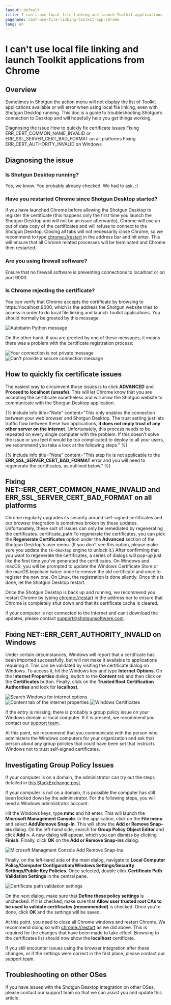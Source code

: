 ```yaml
---
layout: default
title: I can't use local file linking and launch Toolkit applications from Chrome
pagename: cant-use-file-linking-toolkit-app-chrome 
lang: en
---
```


# I can't use local file linking and launch Toolkit applications from Chrome

## Overview

Sometimes in Shotgun the action menu will not display the list of Toolkit applications available or will error when using local file linking, even with Shotgun Desktop running.  This doc is a guide to troubleshooting Shotgun’s connection to Desktop and will hopefully help you get things working.

Diagnosing the issue
How to quickly fix certificate issues
Fixing ERR_CERT_COMMON_NAME_INVALID or ERR_SSL_SERVER_CERT_BAD_FORMAT on all platforms
Fixing ERR_CERT_AUTHORITY_INVALID on Windows

## Diagnosing the issue

### Is Shotgun Desktop running?

Yes, we know. You probably already checked. We had to ask. :)

### Have you restarted Chrome since Shotgun Desktop started?

If you have launched Chrome before allowing the Shotgun Desktop to register the certificate (this happens only the first time you launch the Shotgun Desktop and will not be an issue afterwards), Chrome will use an out of date copy of the certificates and will refuse to connect to the Shotgun Desktop. Closing all tabs will not necessarily close Chrome, so we recommend to type [chrome://restart](chrome://restart/) in the address bar and hit enter. This will ensure that all Chrome related processes will be terminated and Chrome then restarted.

### Are you using firewall software?

Ensure that no firewall software is preventing connections to localhost or on port 9000.

### Is Chrome rejecting the certificate?

You can verify that Chrome accepts the certificate by browsing to https://localhost:9000, which is the address the Shotgun website tries to access in order to do local file linking and launch Toolkit applications. You should normally be greeted by this message:

![Autobahn Python message](../../../images/quick-answers/troubleshooting/autobahn-python.png)

On the other hand, if you are greeted by one of these messages, it means there was a problem with the certificate registration process: 

![Your connection is not private message](../../../images/quick-answers/troubleshooting/your-connection-is-not-private-chrome.png)
![Can't provide a secure connection message](../../../images/quick-answers/troubleshooting/cant-provide-sceure-connection-chrome.png)

## How to quickly fix certificate issues

The easiest way to circumvent those issues is to click **ADVANCED** and **Proceed to localhost (unsafe)**. This will let Chrome know that you are accepting the certificate nonetheless and will allow the Shotgun website to communicate with the Shotgun Desktop application. 

{% include info title="Note" content="This only enables the connection between your web browser and Shotgun Desktop. The trust setting just lets traffic flow between these two applications, **it does not imply trust of any other server on the internet**. Unfortunately, this process needs to be repeated on every single computer with the problem. If this doesn't solve the issue or you feel it would be too complicated to deploy to all your users, we recommend you take a look at the following steps." %}

{% include info title="Note" content="This step fix is not applicable to the **ERR_SSL_SERVER_CERT_BAD_FORMAT** error and you will need to regenerate the certificates, as outlined below." %}

## Fixing NET::ERR_CERT_COMMON_NAME_INVALID and ERR_SSL_SERVER_CERT_BAD_FORMAT on all platforms

Chrome regularly upgrades its security around self-signed certificates and our browser integration is sometimes broken by these updates. Unfortunately, these sort of issues can only be remediated by regenerating the certificates.
certificate_path
To regenerate the certificates, you can pick the **Regenerate Certificates** option under the **Advanced** section of the Shotgun Desktop's user menu. (If you don't see this option, please make sure you update the `tk-desktop` engine to unlock it.) After confirming that you want to regenerate the certificates, a series of dialogs will pop-up just like the first time you've generated the certificates. On Windows and macOS, you will be prompted to update the Windows Certificate Store or the macOS keychain twice: once to remove the old certificate and once to register the new one. On Linux, the registration is done silently. Once this is done, let the Shotgun Desktop restart.

Once the Shotgun Desktop is back up and running, we recommend you restart Chrome by typing [chrome://restart](chrome://restart/) in the address bar to ensure that Chrome is completely shut down and that its certificate cache is cleared.

If your computer is not connected to the Internet and can’t download the updates, please contact support@shotgunsoftware.com.

## Fixing NET::ERR_CERT_AUTHORITY_INVALID on Windows

Under certain circumstances, Windows will report that a certificate has been imported successfully, but will not make it available to applications requiring it. This can be validated by visiting the certificate dialog on Windows. To access it, hit the Windows key and type **Internet Options**. On the **Internet Properties** dialog, switch to the **Content** tab and then click on the **Certificates** button. Finally, click on the **Trusted Root Certification Authorities** and look for **localhost**.

![Search Windows for internet options](../../../images/quick-answers/troubleshooting/windows-search-internet-options.png)
![Content tab of the internet properties](../../../images/quick-answers/troubleshooting/windows-internet-properties.png)
![Windows Certificates](../../../images/quick-answers/troubleshooting/windows-certificates.png)

If the entry is missing, there is probably a group policy issue on your Windows domain or local computer. If it is present, we recommend you contact our [support team](support@shotgunsoftware.com).

At this point, we recommend that you communicate with the person who administers the Windows computers for your organization and ask that person about any group policies that could have been set that instructs Windows not to trust self-signed certificates.

## Investigating Group Policy Issues

If your computer is on a domain, the administrator can try out the steps detailed in [this StackExchange post](https://superuser.com/questions/145394/windows-7-will-not-install-a-root-certificate/642812#642812).

If your computer is not on a domain, it is possible the computer has still been locked down by the administrator. For the following steps, you will need a Windows administrator account.

Hit the Windows keys, type **mmc** and hit enter. This will launch the **Microsoft Management Console**. In the application, click on the **File menu** and select **Add\Remove Snap-In**. This will show the **Add or Remove Snap-ins** dialog. On the left-hand side, search for **Group Policy Object Editor** and click **Add >**. A new dialog will appear, which you can dismiss by clicking **Finish**. Finally, click **OK** on the **Add or Remove Snap-ins** dialog.

![Microsoft Managment Console Add Remove Snap-ins](../../../images/quick-answers/troubleshooting/microsoft-management-console.png)

Finally, on the left-hand side of the main dialog, navigate to **Local Computer Policy/Computer Configuration/Windows Settings/Security Settings/Public Key Policies**. Once selected, double click **Certificate Path Validation Settings** in the central pane.

![Certificate path validation settings](../../../images/quick-answers/troubleshooting/certificate-path-valiation-settings.png)

On the next dialog, make sure that **Define these policy settings** is unchecked. If it is checked, make sure that **Allow user trusted root CAs to be used to validate certificates (recommended)** is checked. Once you're done, click **OK** and the settings will be saved.

At this point, you need to close all Chrome windows and restart Chrome. We recommend doing so with [chrome://restart](chrome://restart) as we did above. This is required for the changes that have been made to take effect. Browsing to the certificates list should now show the **localhost** certificate.

If you still encounter issues using the browser integration after these changes, or if the settings were correct in the first place, please contact our [support team](support@shotgunsoftware.com).

## Troubleshooting on other OSes

If you have issues with the Shotgun Desktop integration on other OSes, please contact our support team so that we can assist you and update this article.